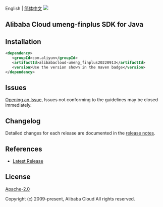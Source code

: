 English | [简体中文](README-CN.md)
![](https://aliyunsdk-pages.alicdn.com/icons/AlibabaCloud.svg)

## Alibaba Cloud umeng-finplus SDK for Java

## Installation

```xml
<dependency>
   <groupId>com.aliyun</groupId>
   <artifactId>alibabacloud-umeng_finplus20220913</artifactId>
   <version>Use the version shown in the maven badge</version>
</dependency>
```

## Issues
[Opening an Issue](https://github.com/aliyun/alibabacloud-java-async-sdk/issues/new), Issues not conforming to the guidelines may be closed immediately.

## Changelog
Detailed changes for each release are documented in the [release notes](./ChangeLog.txt).

## References
* [Latest Release](https://github.com/aliyun/alibabacloud-async-java-sdk/)

## License
[Apache-2.0](http://www.apache.org/licenses/LICENSE-2.0)

Copyright (c) 2009-present, Alibaba Cloud All rights reserved.